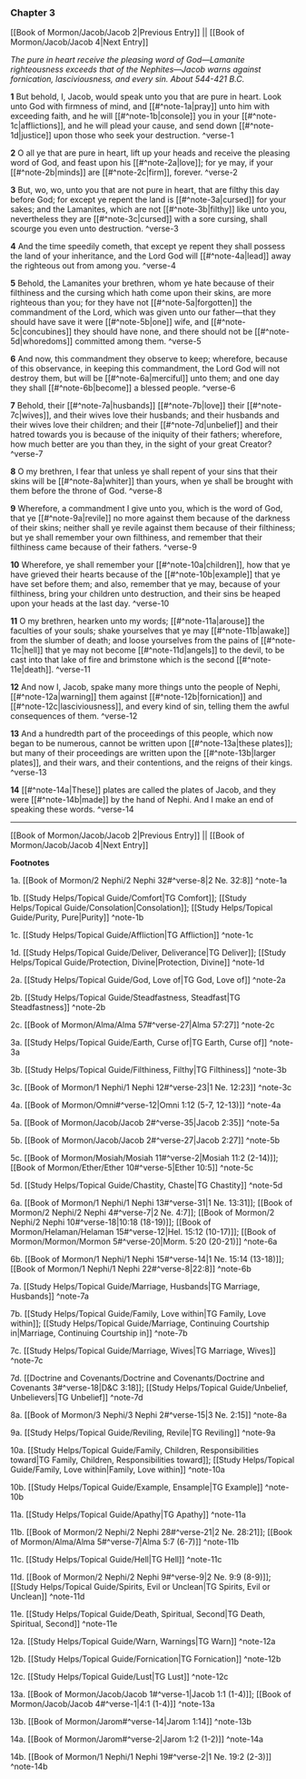 ### Chapter 3

[[Book of Mormon/Jacob/Jacob 2|Previous Entry]]  ||  [[Book of Mormon/Jacob/Jacob 4|Next Entry]]

*The pure in heart receive the pleasing word of God—Lamanite righteousness exceeds that of the Nephites—Jacob warns against fornication, lasciviousness, and every sin. About 544-421 B.C.*

**1**    But behold, I, Jacob, would speak unto you that are pure in heart. Look unto God with firmness of mind, and [[#^note-1a|pray]] unto him with exceeding faith, and he will [[#^note-1b|console]] you in your [[#^note-1c|afflictions]], and he will plead your cause, and send down [[#^note-1d|justice]] upon those who seek your destruction. ^verse-1

**2**  O all ye that are pure in heart, lift up your heads and receive the pleasing word of God, and feast upon his [[#^note-2a|love]]; for ye may, if your [[#^note-2b|minds]] are [[#^note-2c|firm]], forever. ^verse-2

**3**  But, wo, wo, unto you that are not pure in heart, that are filthy this day before God; for except ye repent the land is [[#^note-3a|cursed]] for your sakes; and the Lamanites, which are not [[#^note-3b|filthy]] like unto you, nevertheless they are [[#^note-3c|cursed]] with a sore cursing, shall scourge you even unto destruction. ^verse-3

**4**  And the time speedily cometh, that except ye repent they shall possess the land of your inheritance, and the Lord God will [[#^note-4a|lead]] away the righteous out from among you. ^verse-4

**5**  Behold, the Lamanites your brethren, whom ye hate because of their filthiness and the cursing which hath come upon their skins, are more righteous than you; for they have not [[#^note-5a|forgotten]] the commandment of the Lord, which was given unto our father—that they should have save it were [[#^note-5b|one]] wife, and [[#^note-5c|concubines]] they should have none, and there should not be [[#^note-5d|whoredoms]] committed among them. ^verse-5

**6**  And now, this commandment they observe to keep; wherefore, because of this observance, in keeping this commandment, the Lord God will not destroy them, but will be [[#^note-6a|merciful]] unto them; and one day they shall [[#^note-6b|become]] a blessed people. ^verse-6

**7**  Behold, their [[#^note-7a|husbands]] [[#^note-7b|love]] their [[#^note-7c|wives]], and their wives love their husbands; and their husbands and their wives love their children; and their [[#^note-7d|unbelief]] and their hatred towards you is because of the iniquity of their fathers; wherefore, how much better are you than they, in the sight of your great Creator? ^verse-7

**8**  O my brethren, I fear that unless ye shall repent of your sins that their skins will be [[#^note-8a|whiter]] than yours, when ye shall be brought with them before the throne of God. ^verse-8

**9**  Wherefore, a commandment I give unto you, which is the word of God, that ye [[#^note-9a|revile]] no more against them because of the darkness of their skins; neither shall ye revile against them because of their filthiness; but ye shall remember your own filthiness, and remember that their filthiness came because of their fathers. ^verse-9

**10**  Wherefore, ye shall remember your [[#^note-10a|children]], how that ye have grieved their hearts because of the [[#^note-10b|example]] that ye have set before them; and also, remember that ye may, because of your filthiness, bring your children unto destruction, and their sins be heaped upon your heads at the last day. ^verse-10

**11**  O my brethren, hearken unto my words; [[#^note-11a|arouse]] the faculties of your souls; shake yourselves that ye may [[#^note-11b|awake]] from the slumber of death; and loose yourselves from the pains of [[#^note-11c|hell]] that ye may not become [[#^note-11d|angels]] to the devil, to be cast into that lake of fire and brimstone which is the second [[#^note-11e|death]]. ^verse-11

**12**  And now I, Jacob, spake many more things unto the people of Nephi, [[#^note-12a|warning]] them against [[#^note-12b|fornication]] and [[#^note-12c|lasciviousness]], and every kind of sin, telling them the awful consequences of them. ^verse-12

**13**  And a hundredth part of the proceedings of this people, which now began to be numerous, cannot be written upon [[#^note-13a|these plates]]; but many of their proceedings are written upon the [[#^note-13b|larger plates]], and their wars, and their contentions, and the reigns of their kings. ^verse-13

**14**  [[#^note-14a|These]] plates are called the plates of Jacob, and they were [[#^note-14b|made]] by the hand of Nephi. And I make an end of speaking these words. ^verse-14


---
[[Book of Mormon/Jacob/Jacob 2|Previous Entry]]  ||  [[Book of Mormon/Jacob/Jacob 4|Next Entry]]


**Footnotes**


1a. [[Book of Mormon/2 Nephi/2 Nephi 32#^verse-8|2 Ne. 32:8]] ^note-1a

1b. [[Study Helps/Topical Guide/Comfort|TG Comfort]]; [[Study Helps/Topical Guide/Consolation|Consolation]]; [[Study Helps/Topical Guide/Purity, Pure|Purity]] ^note-1b

1c. [[Study Helps/Topical Guide/Affliction|TG Affliction]] ^note-1c

1d. [[Study Helps/Topical Guide/Deliver, Deliverance|TG Deliver]]; [[Study Helps/Topical Guide/Protection, Divine|Protection, Divine]] ^note-1d

2a. [[Study Helps/Topical Guide/God, Love of|TG God, Love of]] ^note-2a

2b. [[Study Helps/Topical Guide/Steadfastness, Steadfast|TG Steadfastness]] ^note-2b

2c. [[Book of Mormon/Alma/Alma 57#^verse-27|Alma 57:27]] ^note-2c

3a. [[Study Helps/Topical Guide/Earth, Curse of|TG Earth, Curse of]] ^note-3a

3b. [[Study Helps/Topical Guide/Filthiness, Filthy|TG Filthiness]] ^note-3b

3c. [[Book of Mormon/1 Nephi/1 Nephi 12#^verse-23|1 Ne. 12:23]] ^note-3c

4a. [[Book of Mormon/Omni#^verse-12|Omni 1:12 (5-7, 12-13)]] ^note-4a

5a. [[Book of Mormon/Jacob/Jacob 2#^verse-35|Jacob 2:35]] ^note-5a

5b. [[Book of Mormon/Jacob/Jacob 2#^verse-27|Jacob 2:27]] ^note-5b

5c. [[Book of Mormon/Mosiah/Mosiah 11#^verse-2|Mosiah 11:2 (2-14)]]; [[Book of Mormon/Ether/Ether 10#^verse-5|Ether 10:5]] ^note-5c

5d. [[Study Helps/Topical Guide/Chastity, Chaste|TG Chastity]] ^note-5d

6a. [[Book of Mormon/1 Nephi/1 Nephi 13#^verse-31|1 Ne. 13:31]]; [[Book of Mormon/2 Nephi/2 Nephi 4#^verse-7|2 Ne. 4:7]]; [[Book of Mormon/2 Nephi/2 Nephi 10#^verse-18|10:18 (18-19)]]; [[Book of Mormon/Helaman/Helaman 15#^verse-12|Hel. 15:12 (10-17)]]; [[Book of Mormon/Mormon/Mormon 5#^verse-20|Morm. 5:20 (20-21)]] ^note-6a

6b. [[Book of Mormon/1 Nephi/1 Nephi 15#^verse-14|1 Ne. 15:14 (13-18)]]; [[Book of Mormon/1 Nephi/1 Nephi 22#^verse-8|22:8]] ^note-6b

7a. [[Study Helps/Topical Guide/Marriage, Husbands|TG Marriage, Husbands]] ^note-7a

7b. [[Study Helps/Topical Guide/Family, Love within|TG Family, Love within]]; [[Study Helps/Topical Guide/Marriage, Continuing Courtship in|Marriage, Continuing Courtship in]] ^note-7b

7c. [[Study Helps/Topical Guide/Marriage, Wives|TG Marriage, Wives]] ^note-7c

7d. [[Doctrine and Covenants/Doctrine and Covenants/Doctrine and Covenants 3#^verse-18|D&C 3:18]]; [[Study Helps/Topical Guide/Unbelief, Unbelievers|TG Unbelief]] ^note-7d

8a. [[Book of Mormon/3 Nephi/3 Nephi 2#^verse-15|3 Ne. 2:15]] ^note-8a

9a. [[Study Helps/Topical Guide/Reviling, Revile|TG Reviling]] ^note-9a

10a. [[Study Helps/Topical Guide/Family, Children, Responsibilities toward|TG Family, Children, Responsibilities toward]]; [[Study Helps/Topical Guide/Family, Love within|Family, Love within]] ^note-10a

10b. [[Study Helps/Topical Guide/Example, Ensample|TG Example]] ^note-10b

11a. [[Study Helps/Topical Guide/Apathy|TG Apathy]] ^note-11a

11b. [[Book of Mormon/2 Nephi/2 Nephi 28#^verse-21|2 Ne. 28:21]]; [[Book of Mormon/Alma/Alma 5#^verse-7|Alma 5:7 (6-7)]] ^note-11b

11c. [[Study Helps/Topical Guide/Hell|TG Hell]] ^note-11c

11d. [[Book of Mormon/2 Nephi/2 Nephi 9#^verse-9|2 Ne. 9:9 (8-9)]]; [[Study Helps/Topical Guide/Spirits, Evil or Unclean|TG Spirits, Evil or Unclean]] ^note-11d

11e. [[Study Helps/Topical Guide/Death, Spiritual, Second|TG Death, Spiritual, Second]] ^note-11e

12a. [[Study Helps/Topical Guide/Warn, Warnings|TG Warn]] ^note-12a

12b. [[Study Helps/Topical Guide/Fornication|TG Fornication]] ^note-12b

12c. [[Study Helps/Topical Guide/Lust|TG Lust]] ^note-12c

13a. [[Book of Mormon/Jacob/Jacob 1#^verse-1|Jacob 1:1 (1-4)]]; [[Book of Mormon/Jacob/Jacob 4#^verse-1|4:1 (1-4)]] ^note-13a

13b. [[Book of Mormon/Jarom#^verse-14|Jarom 1:14]] ^note-13b

14a. [[Book of Mormon/Jarom#^verse-2|Jarom 1:2 (1-2)]] ^note-14a

14b. [[Book of Mormon/1 Nephi/1 Nephi 19#^verse-2|1 Ne. 19:2 (2-3)]] ^note-14b